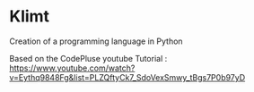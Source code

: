 # Klimt
Creation of a programming language in Python

Based on the CodePluse youtube Tutorial :
https://www.youtube.com/watch?v=Eythq9848Fg&list=PLZQftyCk7_SdoVexSmwy_tBgs7P0b97yD